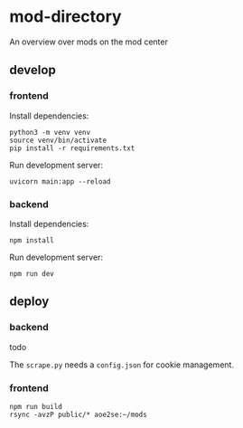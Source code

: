 # mod-directory

An overview over mods on the mod center


## develop

### frontend

Install dependencies:
```
python3 -m venv venv
source venv/bin/activate
pip install -r requirements.txt
```

Run development server:
```
uvicorn main:app --reload
```

### backend

Install dependencies:
```
npm install
```

Run development server:
```
npm run dev
```

## deploy

### backend

todo

The `scrape.py` needs a `config.json` for cookie management.

### frontend

```
npm run build
rsync -avzP public/* aoe2se:~/mods
```
